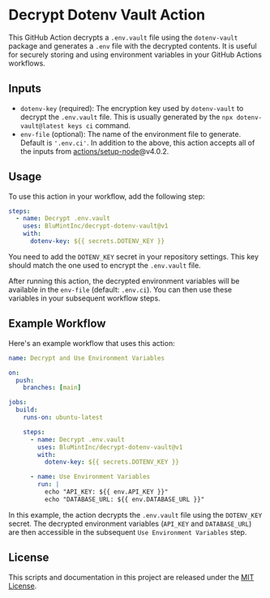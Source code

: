 # Decrypt Dotenv Vault Action

This GitHub Action decrypts a `.env.vault` file using the `dotenv-vault` package and generates a `.env` file with the decrypted contents. It is useful for securely storing and using environment variables in your GitHub Actions workflows.

## Inputs

- `dotenv-key` (required): The encryption key used by `dotenv-vault` to decrypt the `.env.vault` file. This is usually generated by the `npx dotenv-vault@latest keys ci` command.
- `env-file` (optional): The name of the environment file to generate. Default is `'.env.ci'`.
In addition to the above, this action accepts all of the inputs from [actions/setup-node](https://github.com/actions/setup-node)@v4.0.2.

## Usage

To use this action in your workflow, add the following step:

```yaml
steps:
  - name: Decrypt .env.vault
    uses: BluMintInc/decrypt-dotenv-vault@v1
    with:
      dotenv-key: ${{ secrets.DOTENV_KEY }}
```

You need to add the `DOTENV_KEY` secret in your repository settings. This key should match the one used to encrypt the `.env.vault` file.

After running this action, the decrypted environment variables will be available in the `env-file` (default: `.env.ci`). You can then use these variables in your subsequent workflow steps.

## Example Workflow

Here's an example workflow that uses this action:

```yaml
name: Decrypt and Use Environment Variables

on:
  push:
    branches: [main]

jobs:
  build:
    runs-on: ubuntu-latest

    steps:
      - name: Decrypt .env.vault
        uses: BluMintInc/decrypt-dotenv-vault@v1
        with:
          dotenv-key: ${{ secrets.DOTENV_KEY }}

      - name: Use Environment Variables
        run: |
          echo "API_KEY: ${{ env.API_KEY }}"
          echo "DATABASE_URL: ${{ env.DATABASE_URL }}"
```

In this example, the action decrypts the `.env.vault` file using the `DOTENV_KEY` secret. The decrypted environment variables (`API_KEY` and `DATABASE_URL`) are then accessible in the subsequent `Use Environment Variables` step.

## License

This scripts and documentation in this project are released under the [MIT License](LICENSE).
